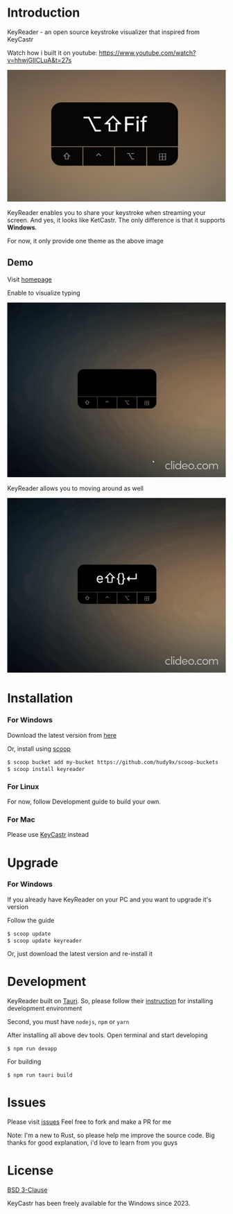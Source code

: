 # Introduction

KeyReader - an open source keystroke visualizer that inspired from KeyCastr

Watch how i built it on youtube: https://www.youtube.com/watch?v=hhwjGIICLuA&t=27s


![image-1](./docs/screenshoot.png)

KeyReader enables you to share your keystroke when streaming your screen. And yes, it looks like KetCastr. 
The only difference is that it supports **Windows**. 

For now, it only provide one theme as the above image

## Demo
Visit [homepage](https://hudy9x.github.io/keyreader/)

Enable to visualize typing

![image-2](./docs/typing.gif)


KeyReader allows you to moving around as well

![image-3](./docs/moving.gif)

# Installation
### For Windows 
Download the latest version from [here](https://github.com/hudy9x/keyreader/releases)

Or, install using [scoop](https://scoop.sh/)
```shell
$ scoop bucket add my-bucket https://github.com/hudy9x/scoop-buckets
$ scoop install keyreader
```

### For Linux
For now, follow Development guide to build your own.


### For Mac
Please use [KeyCastr](https://github.com/keycastr/keycastr) instead

# Upgrade 
### For Windows
If you already have KeyReader on your PC and you want to upgrade it's version

Follow the guide

```shell
$ scoop update
$ scoop update keyreader
```

Or, just download the latest version and re-install it

# Development
KeyReader built on [Tauri](https://tauri.app/). So, please follow their [instruction](https://tauri.app/v1/guides/getting-started/prerequisites) for installing development environment

Second, you must have `nodejs`, `npm` or `yarn`

After installing all above dev tools. Open terminal and start developing

```shell
$ npm run devapp
```

For building

```shell
$ npm run tauri build
```

# Issues
Please visit [issues](https://github.com/hudy9x/keyreader/issues)
Feel free to fork and make a PR for me

Note: I'm a new to Rust, so please help me improve the source code. Big thanks for good explanation, i'd love to learn from you guys

# License
[BSD 3-Clause](https://opensource.org/licenses/BSD-3-Clause)

KeyCastr has been freely available for the Windows since 2023.

